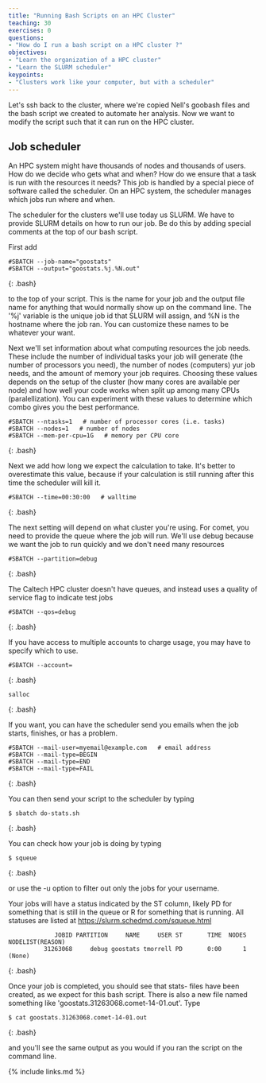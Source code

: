 ```yaml
---
title: "Running Bash Scripts on an HPC Cluster"
teaching: 30
exercises: 0
questions:
- "How do I run a bash script on a HPC cluster ?"
objectives:
- "Learn the organization of a HPC cluster"
- "Learn the SLURM scheduler"
keypoints:
- "Clusters work like your computer, but with a scheduler"
---
```


Let's ssh back to the cluster, where we're copied Nell's goobash files and the
bash script we created to automate her analysis. Now we want to modify the
script such that it can run on the HPC cluster.

## Job scheduler
An HPC system might have thousands of nodes and thousands of users. How do we decide who gets what
and when? How do we ensure that a task is run with the resources it needs? This job is handled by a
special piece of software called the scheduler. On an HPC system, the scheduler manages which jobs
run where and when.

The scheduler for the clusters we'll use today us SLURM. We have to provide
SLURM details on how to run our job. Be do this by adding special comments at
the top of our bash script. 

First add 

~~~
#SBATCH --job-name="goostats"
#SBATCH --output="goostats.%j.%N.out"
~~~
{: .bash}

to the top of your script. This is the name for your job and the output file name
for anything that would normally show up on the command line. The '%j' variable
is the unique job id that SLURM will assign, and %N is the hostname where the
job ran. You can customize these names to be whatever your want.

Next we'll set information about what computing resources the job needs. These
include the number of individual tasks your job will generate (the number of
processors you need), the number of nodes (computers) yur job needs, and the
amount of memory your job requires. Choosing these values depends on the setup
of the cluster (how many cores are available per node) and how well your code
works when split up among many CPUs (paralellization). You can experiment with
these values to determine which combo gives you the best performance.

~~~
#SBATCH --ntasks=1   # number of processor cores (i.e. tasks)
#SBATCH --nodes=1   # number of nodes
#SBATCH --mem-per-cpu=1G   # memory per CPU core
~~~
{: .bash}

Next we add how long we expect the calculation to take. It's better to
overestimate this value, because if your calculation is still running after
this time the scheduler will kill it.

~~~
#SBATCH --time=00:30:00   # walltime
~~~
{: .bash}

The next setting will depend on what cluster you're using. For comet, you need
to provide the queue where the job will run. We'll use debug because we want
the job to run quickly and we don't need many resources

~~~
#SBATCH --partition=debug
~~~
{: .bash}

The Caltech HPC cluster doesn't have queues, and instead uses a quality of
service flag to indicate test jobs

~~~
#SBATCH --qos=debug
~~~
{: .bash}

If you have access to multiple accounts to charge usage, you may have to
specify which to use.

~~~
#SBATCH --account=
~~~
{: .bash}

~~~
salloc
~~~
{: .bash}

If you want, you can have the scheduler send you emails when the job starts,
finishes, or has a problem.

~~~
#SBATCH --mail-user=myemail@example.com   # email address
#SBATCH --mail-type=BEGIN
#SBATCH --mail-type=END
#SBATCH --mail-type=FAIL
~~~
{: .bash}

You can then send your script to the scheduler by typing

~~~
$ sbatch do-stats.sh 
~~~
{: .bash}

You can check how your job is doing by typing

~~~
$ squeue
~~~
{: .bash}

or use the -u option to filter out only the jobs for your username.

Your jobs will have a status indicated by the ST column, likely PD for something that is still in the
queue or R for something that is running. All statuses are listed at https://slurm.schedmd.com/squeue.html

~~~
             JOBID PARTITION     NAME     USER ST       TIME  NODES NODELIST(REASON)
          31263068     debug goostats tmorrell PD       0:00      1 (None)
~~~
{: .bash}

Once your job is completed, you should see that stats- files have been created,
as we expect for this bash script. There is also a new file named something
like 'goostats.31263068.comet-14-01.out'. Type

~~~
$ cat goostats.31263068.comet-14-01.out
~~~
{: .bash}

and you'll see the same output as you would if you ran the script on the
command line.


{% include links.md %}
